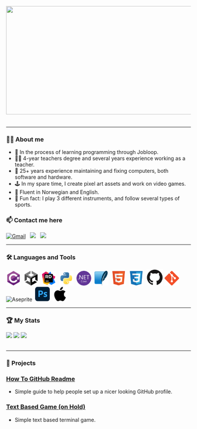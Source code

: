 <picture>
<img src="https://user-images.githubusercontent.com/74038190/225813708-98b745f2-7d22-48cf-9150-083f1b00d6c9.gif" width="525" height="295"/> 
</picture> &nbsp;

---

### 👨‍💻 About me
- 🌱 In the process of learning programming through Jobloop.
- 👨‍🏫 4-year teachers degree and several years experience working as a teacher.
- 💾 25+ years experience maintaining and fixing computers, both software and hardware.
- 🕹️ In my spare time, I create pixel art assets and work on video games.
- 💬 Fluent in Norwegian and English.
- 🥁 Fun fact: I play 3 different instruments, and follow several types of sports.
### 📫 Contact me here
<a href="mailto:hee082024@gmail.com"><img src="https://img.shields.io/badge/Gmail-D14836?&logo=gmail&logoColor=white" height="28px" alt="Gmail"></a> &nbsp;
<a href="https://www.linkedin.com/in/eirik-hellesen-035695305"><img src="https://img.shields.io/badge/LinkedIn-blue?&logo=linkedin&logoColor=white" height="28px"><a/> &nbsp;
<a href="https://discordapp.com/users/1274996964089528396"><img src="https://img.shields.io/badge/Discord-5865F2?logo=discord&logoColor=white" height="28px"></a>

---

### 🛠️ Languages and Tools

<div>
  <picture>
    <img src="https://github.com/devicons/devicon/blob/master/icons/csharp/csharp-original.svg" title="C#" alt="C Sharp" width="40" height="40"/>&nbsp;
  </picture>
  <picture>
    <img src="https://github.com/devicons/devicon/blob/master/icons/unity/unity-original.svg" title="Unity" alt="Unity" width="40" height="40"/>&nbsp;
  </picture>
  <picture>
    <img src="https://github.com/devicons/devicon/blob/master/icons/rider/rider-original.svg" title="Rider" alt="JetBrains Rider" width="40" height="40"/>&nbsp;
  </picture>
  <picture>
    <img src="https://github.com/devicons/devicon/blob/master/icons/python/python-original.svg" title="Python" alt="Python" width="40" height="40"/>&nbsp;
  </picture>
  <picture>
    <img src="https://github.com/devicons/devicon/blob/master/icons/dotnetcore/dotnetcore-original.svg" title=".Net Core" alt="Dot Net Core" width="40" height="40"/>&nbsp;
  </picture>
  <picture>
    <img src="https://github.com/devicons/devicon/blob/master/icons/sqlite/sqlite-original.svg" title="SQL Server" alt="SQL Server" width="40" height="40"/>&nbsp;
  </picture>
  <picture>
    <img src="https://github.com/devicons/devicon/blob/master/icons/html5/html5-original.svg" title="HTML" alt="HTML" width="40" height="40"/>&nbsp;
  </picture>
  <picture>
    <img src="https://github.com/devicons/devicon/blob/master/icons/css3/css3-original.svg" title="CSS" alt="CSS" width="40" height="40"/>&nbsp;
  </picture>
  <picture>
    <source media="(prefers-color-scheme: dark)" srcset="https://static-00.iconduck.com/assets.00/github-light-icon-2048x1998-m3c0rgap.png" title="GitHub" alt="GitHub" width="40" height="40">
    <img alt="" src="https://github.com/devicons/devicon/blob/master/icons/github/github-original.svg" title="GitHub" alt="GitHub" width="45" height="45">
  </picture>
  <picture>
    <img src="https://github.com/devicons/devicon/blob/master/icons/git/git-original.svg" title="Git" alt="Git" width="40" height="40"/>&nbsp;
  </picture>
  <picture>
    <img src="https://upload.wikimedia.org/wikipedia/commons/2/24/Logo_Aseprite.png" title="Aseprite" alt="Aseprite" width="40" height="40"/>&nbsp;
  </picture>
  <picture>
    <img src="https://github.com/devicons/devicon/blob/master/icons/photoshop/photoshop-original.svg" title="Photoshop" alt="Photoshop" width="40" height="40"/>&nbsp;
  </picture>
  <picture>
    <source media="(prefers-color-scheme: dark)" srcset="https://www.iconsdb.com/icons/preview/white/apple-xxl.png" title="Apple" alt="Apple" width="40" height="40">
    <img alt="" src="https://github.com/devicons/devicon/blob/master/icons/apple/apple-original.svg" title="Apple" alt="Apple" width="40" height="40">
  </picture>
</div>


---

### 🏆 My Stats

<picture id=STATS COUNTER>
  <source
    srcset="https://github-readme-stats.vercel.app/api?username=hee082024kh&show_icons=true&border_color=787878&icon_color=d12e2e&title_color=d12e2e&text_color=8c8c8c&border_radius=10&bg_color=242424" width="45%"
    media="(prefers-color-scheme: dark)"
  />
  <source
    srcset="https://github-readme-stats.vercel.app/api?username=hee082024kh&show_icons=true&border_color=787878&&icon_color=f21f1f&title_color=f21f1f&text_color=636363&border_radius=10&bg_color=ffecd9" width="45%"
    media="(prefers-color-scheme: light), (prefers-color-scheme: no-preference)"
  />
  <img src="https://github-readme-stats.vercel.app/api?username=hee082024kh&show_icons=true" />
</picture>
<picture id=LANGUAGE STATS>
  <source
    srcset="https://github-readme-stats.vercel.app/api/top-langs/?username=HEE082024KH&size_weight=1&count_weight=1&layout=compact&bg_color=242424&title_color=d12e2e&icon_color=d12e2e&text_color=8c8c8c&border_color=787878&border_radius=5"  width="40%"
    media="(prefers-color-scheme: dark)"
  />
  <source
    srcset="https://github-readme-stats.vercel.app/api/top-langs/?username=HEE082024KH&size_weight=1&count_weight=0.5&layout=compact&bg_color=ffecd9&title_color=f21f1f&icon_color=f21f1f&text_color=636363&border_color=787878&border_radius=5" width="40%"
    media="(prefers-color-scheme: light), (prefers-color-scheme: no-preference)"
  />
  <img src="https://github-readme-stats.vercel.app/api?username=hee082024kh&show_icons=true" />
</picture>
<picture id=STREAK COUNTER>
  <source
    srcset="https://github-readme-streak-stats.herokuapp.com?user=HEE082024KH&theme=dark&border_radius=10&exclude_days=Sun%2CSat&card_width=467&background=242424&ring=D12E2E&fire=D12E2E&stroke=D12E2E&border=787878&currStreakNum=8C8C8C&currStreakLabel=D12E2E&sideNums=8C8C8C&sideLabels=D12E2E&dates=8C8C8C&excludeDaysLabel=D12E2E" width="45%"
    media="(prefers-color-scheme: dark)"
  />
  <source
    srcset="https://github-readme-streak-stats.herokuapp.com?user=HEE082024KH&border_radius=10&exclude_days=Sun%2CSat&card_width=467&background=ffecd9&border=787878&stroke=F21F1F&ring=F21F1F&fire=F21F1F&currStreakNum=787878&sideNums=F21F1F&currStreakLabel=636363&sideLabels=636363&dates=F21F1F&excludeDaysLabel=F21F1F" width="45%"
    media="(prefers-color-scheme: light), (prefers-color-scheme: no-preference)"
  />
  <img src="https://github-readme-stats.vercel.app/api?username=hee082024kh&show_icons=true" />
</picture>
<picture id=TROPHIES>
  <source
    srcset="https://github-profile-trophy.vercel.app/?username=hee082024kh&theme=chalk&no-frame=true&row=2&column=4" width="37.5%"
    media="(prefers-color-scheme: dark)"
  />
  <source
    srcset="https://github-profile-trophy.vercel.app/?username=hee082024kh&no-frame=true&row=2&column=4" width="37.5%"
    media="(prefers-color-scheme: light), (prefers-color-scheme: no-preference)"
  />
  <img src="" />
</picture>
<br></br>

---

### 📃 Projects
### <a href="https://github.com/HEE082024KH/howto-github-readme">How To GitHub Readme</a>
- Simple guide to help people set up a nicer looking GitHub profile.
### <a href="https://github.com/HEE082024KH/TextBasedGame">Text Based Game (on Hold)</a>
- Simple text based terminal game. <br> <br>


##

<picture id=JOKES CARD>
  <source
    srcset="https://readme-jokes.vercel.app/api?&qColor=%23d12e2e&aColor=%238c8c8c&borderColor=%23787878&textColor=%23ffecd9&codeColor=2e41d1&bgColor=#7D2323" alt="Jokes Card" width="45%"
      media="(prefers-color-scheme: dark)"
  />
  <source
    srcset="https://readme-jokes.vercel.app/api?&qColor=%23f21f1f&aColor=%23636363&borderColor=%23787878&textColor=%23ffecd9&codeColor=2e41d1&bgColor=#ffecd9" alt="Jokes Card" width="45%"
    media="(prefers-color-scheme: light), (prefers-color-scheme: no-preference)"
  />
  <img src="" />
</picture>
<br>
<picture id=VIEW COUNTER>
  <source
    srcset="https://komarev.com/ghpvc/?username=your-github-HEE082024KH&color=7D2323"
  />
  <img src="" />
</picture>


<!--

BIO TEXT:
  <p display="inline"> Eager to learn and quick to learn and adapt to new things. Is responsible and able to be both structured and independent, but also flexible while working with others. Able to find solutions when encountering obstacles and able to handle stress well. Prefer keeping things tidy and work systematically.

Was responsible for IT at a school I worked at previously, being in charge of setup and mantainance for 8 school classes, including teachers. Spent a semester abroad in USA attending several IT subjects about ethics, security and Windows-administration.

I am polite and nice, with good spirits and mood, being supportive, including and friendly. Contributes to a good and pleasant working environment.</p>

GITHUB OLD ICON:
  <img src="https://github.com/devicons/devicon/blob/master/icons/github/github-original.svg" title="GitHub" alt="GitHub" width="40" height="40"/>&nbsp;
-->

